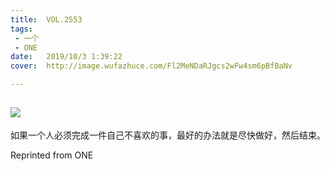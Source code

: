 ```yaml
---
title:	VOL.2553
tags:
 - 一个
 - ONE
date:	2019/10/3 1:39:22
cover:	http://image.wufazhuce.com/Fl2MeNDaRJgcs2wFw4sm6pBfBaNv

---
```

![](http://image.wufazhuce.com/Fl2MeNDaRJgcs2wFw4sm6pBfBaNv)
---

如果一个人必须完成一件自己不喜欢的事，最好的办法就是尽快做好，然后结束。
 
Reprinted from ONE
